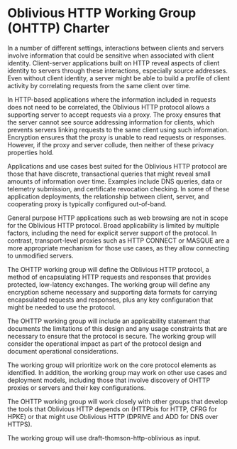 # Oblivious HTTP Working Group (OHTTP) Charter

In a number of different settings, interactions between clients and servers
involve information that could be sensitive when associated with client
identity.  Client-server applications built on HTTP reveal aspects of client
identity to servers through these interactions, especially source addresses.
Even without client identity, a server might be able to build a profile of
client activity by correlating requests from the same client over time.

In HTTP-based applications where the information included in requests does not
need to be correlated, the Oblivious HTTP protocol allows a supporting server to
accept requests via a proxy.  The proxy ensures that the server cannot see
source addressing information for clients, which prevents servers linking
requests to the same client using such information.  Encryption ensures that the
proxy is unable to read requests or responses.  However, if the proxy and server
collude, then neither of these privacy properties hold.

Applications and use cases best suited for the Oblivious HTTP protocol are those
that have discrete, transactional queries that might reveal small amounts of
information over time.  Examples include DNS queries, data or telemetry
submission, and certificate revocation checking. In some of these application
deployments, the relationship between client, server, and cooperating proxy is
typically configured out-of-band.

General purpose HTTP applications such as web browsing are not in scope for the
Oblivious HTTP protocol. Broad applicability is limited by multiple factors,
including the need for explicit server support of the protocol. In contrast,
transport-level proxies such as HTTP CONNECT or MASQUE are a more appropriate
mechanism for those use cases, as they allow connecting to unmodified servers.

The OHTTP working group will define the Oblivious HTTP protocol, a method of
encapsulating HTTP requests and responses that provides protected, low-latency
exchanges.  The working group will define any encryption scheme necessary and
supporting data formats for carrying encapsulated requests and responses, plus
any key configuration that might be needed to use the protocol.

The OHTTP working group will include an applicability statement that documents
the limitations of this design and any usage constraints that are necessary to
ensure that the protocol is secure.  The working group will consider the
operational impact as part of the protocol design and document operational
considerations.

The working group will prioritize work on the core protocol elements as
identified.  In addition, the working group may work on other use cases and
deployment models, including those that involve discovery of OHTTP proxies or
servers and their key configurations.

The OHTTP working group will work closely with other groups that develop the
tools that Oblivious HTTP depends on (HTTPbis for HTTP, CFRG for HPKE) or that
might use Oblivious HTTP (DPRIVE and ADD for DNS over HTTPS).

The working group will use draft-thomson-http-oblivious as input.
